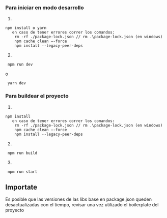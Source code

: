 ### Para iniciar en modo desarrollo

1)

```
npm install o yarn 
   en caso de tener errores correr los comandos:
    rm -rf ./package-lock.json // rm .\package-lock.json (en windows)
    npm cache clean –-force
    npm install --legacy-peer-deps
```

2)

```
 npm run dev 
```
o
```
 yarn dev 
```

### Para buildear el proyecto

1.

```
npm install
   en caso de tener errores correr los comandos:
    rm -rf ./package-lock.json // rm .\package-lock.json (en windows)
    npm cache clean –-force
    npm install --legacy-peer-deps
```

2)

```
 npm run build
```

3)

```
 npm run start
```

## Importate

Es posible que las versiones de las libs base en package.json queden desactualizadas con el tiempo, revisar una vez utilizado el boilerplate del proyecto
